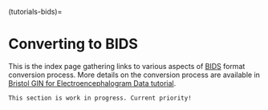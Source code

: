 (tutorials-bids)=
# Converting to BIDS
This is the index page gathering links to various aspects of [BIDS](https://bids.neuroimaging.io/) format conversion process. More details on the conversion process are available in [Bristol GIN for Electroencephalogram Data tutorial](tutorials-eeg).

```{note}
This section is work in progress. Current priority!
```
